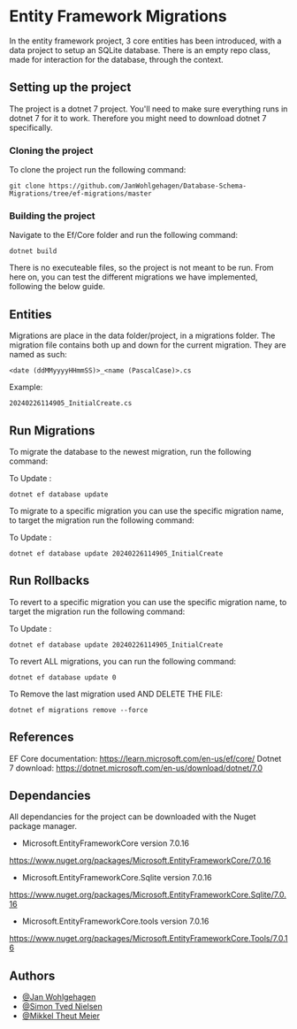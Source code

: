
# Entity Framework Migrations

In the entity framework project, 3 core entities has been introduced, with a data project to setup an SQLite database. There is an empty repo class, made for interaction for the database, through the context.

## Setting up the project

The project is a dotnet 7 project. You'll need to make sure everything runs in dotnet 7 for it to work. Therefore you might need to download dotnet 7 specifically. 

### Cloning the project

To clone the project run the following command:
```
git clone https://github.com/JanWohlgehagen/Database-Schema-Migrations/tree/ef-migrations/master
```
### Building the project
Navigate to the Ef/Core folder and run the following command:
```
dotnet build 
```

There is no executeable files, so the project is not meant to be run. From here on, you can test the different migrations we have implemented, following the below guide.

## Entities
Migrations are place in the data folder/project, in a migrations folder. The migration file contains both up and down for the current migration. They are named as such:
```
<date (ddMMyyyyHHmmSS)>_<name (PascalCase)>.cs
```
Example:

```
20240226114905_InitialCreate.cs
```

## Run Migrations
To migrate the database to the newest migration, run the following command: 

To Update : 
```
dotnet ef database update
```

To migrate to a specific migration you can use the specific migration name, to target the migration run the following command:

To Update : 
```
dotnet ef database update 20240226114905_InitialCreate
```

## Run Rollbacks

To revert to a specific migration you can use the specific migration name, to target the migration run the following command:

To Update : 
```
dotnet ef database update 20240226114905_InitialCreate
```

To revert ALL migrations, you can run the following command: 
```
dotnet ef database update 0
```

To Remove the last migration used AND DELETE THE FILE: 
```
dotnet ef migrations remove --force
```

## References
EF Core documentation: https://learn.microsoft.com/en-us/ef/core/
Dotnet 7 download: https://dotnet.microsoft.com/en-us/download/dotnet/7.0

## Dependancies
All dependancies for the project can be downloaded with the Nuget package manager.

* Microsoft.EntityFrameworkCore version 7.0.16

https://www.nuget.org/packages/Microsoft.EntityFrameworkCore/7.0.16

* Microsoft.EntityFrameworkCore.Sqlite version 7.0.16

https://www.nuget.org/packages/Microsoft.EntityFrameworkCore.Sqlite/7.0.16

* Microsoft.EntityFrameworkCore.tools version 7.0.16

https://www.nuget.org/packages/Microsoft.EntityFrameworkCore.Tools/7.0.16

## Authors

- [@Jan Wohlgehagen](https://github.com/JanWohlgehagen)
- [@Simon Tved Nielsen](https://github.com/tadiaki)
- [@Mikkel Theut Meier](https://github.com/theut94)

